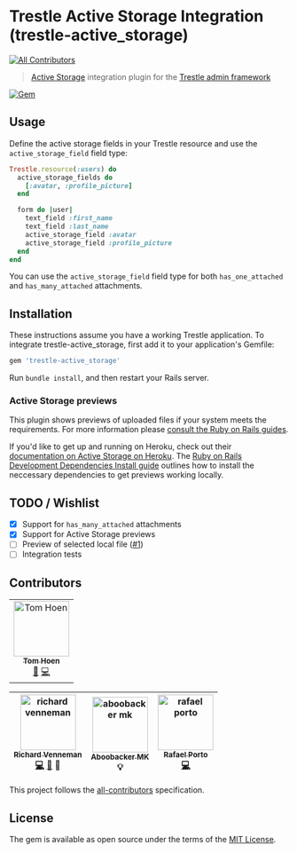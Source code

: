 # Trestle Active Storage Integration (trestle-active_storage)
[![All Contributors](https://img.shields.io/badge/all_contributors-1-orange.svg?style=flat-square)](#contributors)

> [Active Storage](https://guides.rubyonrails.org/active_storage_overview.html) integration plugin for the [Trestle admin framework](https://trestle.io)

[![Gem](https://img.shields.io/gem/v/trestle-active_storage.svg)](https://rubygems.org/gems/trestle-active_storage)

## Usage

Define the active storage fields in your Trestle resource and use the `active_storage_field` field type:

```ruby
Trestle.resource(:users) do
  active_storage_fields do
    [:avatar, :profile_picture]
  end

  form do |user|
    text_field :first_name
    text_field :last_name
    active_storage_field :avatar
    active_storage_field :profile_picture
  end
end
```

You can use the `active_storage_field` field type for both `has_one_attached` and `has_many_attached` attachments.

## Installation

These instructions assume you have a working Trestle application. To integrate trestle-active_storage, first add it to your application's Gemfile:

```ruby
gem 'trestle-active_storage'
```

Run `bundle install`, and then restart your Rails server.

### Active Storage previews

This plugin shows previews of uploaded files if your system meets the requirements. For more information please [consult the Ruby on Rails guides](https://edgeguides.rubyonrails.org/active_storage_overview.html#previewing-files).

If you'd like to get up and running on Heroku, check out their [documentation on Active Storage on Heroku](https://devcenter.heroku.com/articles/active-storage-on-heroku#attachment-previews). The [Ruby on Rails Development Dependencies Install guide](https://edgeguides.rubyonrails.org/development_dependencies_install.html#active-storage-setup) outlines how to install the neccessary dependencies to get previews working locally.

## TODO / Wishlist

- [x] Support for `has_many_attached` attachments
- [x] Support for Active Storage previews
- [ ] Preview of selected local file ([#1](https://github.com/richardvenneman/trestle-active_storage/issues/1))
- [ ] Integration tests

## Contributors

<!-- ALL-CONTRIBUTORS-LIST:START - Do not remove or modify this section -->
<!-- prettier-ignore -->
<table>
  <tr>
    <td align="center"><a href="https://github.com/hoenth"><img src="https://avatars2.githubusercontent.com/u/62977?v=4" width="100px;" alt="Tom Hoen"/><br /><sub><b>Tom Hoen</b></sub></a><br /><a href="https://github.com/richardvenneman/trestle-active_storage/issues?q=author%3Ahoenth" title="Bug reports">🐛</a> <a href="https://github.com/richardvenneman/trestle-active_storage/commits?author=hoenth" title="Code">💻</a></td>
  </tr>
</table>

<!-- ALL-CONTRIBUTORS-LIST:END -->
| <img src="https://avatars.githubusercontent.com/richardvenneman?s=100" width="100" alt="richard venneman" /><br />[<sub>Richard Venneman</sub>](https://www.cityspotters.com)<br />[💻](https://github.com/richardvenneman/trestle-active_storage/commits?author=richardvenneman) [📖](https://github.com/richardvenneman/trestle-active_storage/commits?author=richardvenneman) 👀 | <img src="https://avatars.githubusercontent.com/tachyons?s=100" width="100" alt="aboobacker mk" /><br />[<sub>Aboobacker MK</sub>](http://aboobacker.in/)<br />💡 | <img src="https://avatars.githubusercontent.com/PunkMaldito?s=100" width="100" alt="rafael porto" /><br />[<sub>Rafael Porto</sub>](http://euodeiovoce.com.br/)<br />[💻](https://github.com/richardvenneman/trestle-active_storage/commits?author=PunkMaldito) |
| :---: | :---: | :---: |

This project follows the [all-contributors](https://github.com/kentcdodds/all-contributors) specification.

## License

The gem is available as open source under the terms of the [MIT License](http://opensource.org/licenses/MIT).
